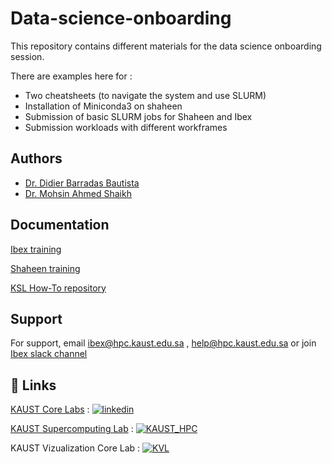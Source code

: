 # Data-science-onboarding

This repository contains different materials for the data science onboarding session.

There are examples here for : 
- Two cheatsheets (to navigate the system and use SLURM)
- Installation of Miniconda3 on shaheen 
- Submission of basic SLURM jobs for Shaheen and Ibex
- Submission workloads with different workframes



## Authors

- [Dr. Didier Barradas Bautista](https://www.github.com/octokatherine)
- [Dr. Mohsin Ahmed Shaikh](https://www.hpc.kaust.edu.sa/team)


## Documentation

[Ibex training](https://www.hpc.kaust.edu.sa/ibex/training
)

[Shaheen training](https://www.hpc.kaust.edu.sa/training
)

[KSL How-To repository](https://kaust-supercomputing-lab.atlassian.net/l/cp/tAG1wkA0)




## Support

For support, email ibex@hpc.kaust.edu.sa , help@hpc.kaust.edu.sa or join [Ibex slack channel](kaust-ibex.slack.com 
)



## 🔗 Links

[KAUST Core Labs](https://corelabs.kaust.edu.sa/
) : 
[![linkedin](https://img.shields.io/badge/linkedin-0A66C2?style=for-the-badge&logo=linkedin&logoColor=white)](https://www.linkedin.com/company/kaust-core-labs/about/)

[KAUST Supercomputing Lab](https://www.hpc.kaust.edu.sa/) : 
[![KAUST_HPC](https://img.shields.io/badge/twitter-1DA1F2?style=for-the-badge&logo=twitter&logoColor=white)](https://twitter.com/KAUST_HPC) 

KAUST Vizualization Core Lab : 
[![KVL](https://img.shields.io/badge/twitter-1DA1F2?style=for-the-badge&logo=twitter&logoColor=white)](https://twitter.com/KAUST_Vislab)
